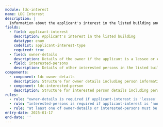 ```yaml
---
module: ldc-interest
name: LDC Interest
description: |
  Information about the applicant's interest in the listed building and details of other interested parties including owners and interested persons
fields:
  - field: applicant-interest
    description: Applicant's interest in the listed building
    datatype: enum
    codelist: applicant-interest-type
    required: true
  - field: owner-details
    description: Details of the owner if the applicant is a lessee or occupier
  - field: interested-persons
    description: Details of other interested persons in the listed building  
components:
  - component: ldc-owner-details
    description: Structure for owner details including person information and notification status
  - component: ldc-interested-person
    description: Structure for interested person details including person information, nature of interest, and notification status
rules:
  - rule: "owner-details is required if applicant-interest is 'lessee' or 'occupier'"
  - rule: "interested-persons is required if applicant-interest is 'none'"
  - rule: "at least one of owner-details or interested-persons must be provided"
entry-date: 2025-01-17
end-date: ''
---
```

